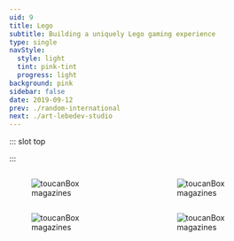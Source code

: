 ```yaml
---
uid: 9
title: Lego
subtitle: Building a uniquely Lego gaming experience
type: single
navStyle:
  style: light
  tint: pink-tint
  progress: light
background: pink
sidebar: false
date: 2019-09-12
prev: ./random-international
next: ./art-lebedev-studio
---
```


::: slot top

<Stage-ProjectStage :noise="true" ctaLabel="none" ctaUrl="https://www.ecosia.org"
description="Wesen is an experiment in turning customers into creators and building a digital product end-to-end. It enables anyone to customise a pendant necklace, which can be bespoke manufactured by a blend of traditional and modern techniques.">

  <template v-slot:visual-background>
    <figure class="full-screen">
      <Heros-ImageHero src="/images/als/moscow.jpg" alt="Ecosia mobile devices"/>
    </figure>
  </template>

</Stage-ProjectStage>

:::


<Content-ContextSection :box="true">

<template v-slot:main>

## Context

The rise of affordable 3D printers popularised the notion of mass customisation → . However, relatively high prices and lacklustre product creation experiences left its promises largely unrealised.

At that time I was working on customisable children’s toys at Makielab → . We enjoyed modest success, catching the attention of Disney who eventually bought the company. In this project I resolved to draw on some lessons learnt there.

Foremost, I wanted to explore the possibility of an unrestricted creation experience, able to generate infinite variations while being intuitive and fun to use. I also intended to fully automate and outsource the fulfillment process.

</template>

<template v-slot:side>

**Reading time**
12 minutes

**Team composition**
CTO, product designer, two full-stack developers

</template>

</Content-ContextSection>




<Content-FreeSection padding="is-large">

<div class="columns">
  <div class="column">
    <figure class="image is-4by5">
      <img class="lazyload" data-src="https://bulma.io/images/placeholders/480x600.png" alt="toucanBox magazines">
    </figure>
  </div>

  <div class="column">
    <figure class="image is-4by5">
      <img class="lazyload" data-src="https://bulma.io/images/placeholders/480x600.png" alt="toucanBox magazines">
    </figure>
  </div>
</div>


<div class="columns">
  <div class="column">
    <figure class="image is-16by9">
      <img class="lazyload" data-src="https://bulma.io/images/placeholders/640x360.png" alt="toucanBox magazines">
    </figure>
  </div>


  <div class="column">
    <figure class="image is-16by9">
      <img class="lazyload" data-src="https://bulma.io/images/placeholders/640x360.png" alt="toucanBox magazines">
    </figure>
  </div>
</div>

</Content-FreeSection>
